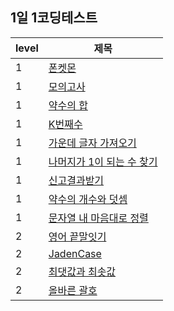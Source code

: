 ## 1일 1코딩테스트

| level | 제목                                                                                                                                                                                         |
| ----- | -------------------------------------------------------------------------------------------------------------------------------------------------------------------------------------------- |
| 1     | [폰켓몬](https://github.com/kpzzy/CT/tree/main/programmers/%ED%8F%B0%EC%BC%93%EB%AA%AC)                                                                                                      |
| 1     | [모의고사](https://github.com/kpzzy/CT/tree/main/programmers/%EB%AA%A8%EC%9D%98%EA%B3%A0%EC%82%AC)                                                                                           |
| 1     | [약수의 합](https://github.com/kpzzy/CT/tree/main/programmers/%EC%95%BD%EC%88%98%EC%9D%98%20%ED%95%A9)                                                                                       |
| 1     | [K번째수](https://github.com/kpzzy/CT/tree/main/programmers/K%EB%B2%88%EC%A7%B8%EC%88%98)                                                                                                    |
| 1     | [가운데 글자 가져오기](https://github.com/kpzzy/CT/tree/main/programmers/%EA%B0%80%EC%9A%B4%EB%8D%B0_%EA%B8%80%EC%9E%90_%EA%B0%80%EC%A0%B8%EC%98%A4%EA%B8%B0)                                |
| 1     | [나머지가 1이 되는 수 찾기](https://github.com/kpzzy/CT/tree/main/programmers/%EB%82%98%EB%A8%B8%EC%A7%80%EA%B0%80_1%EC%9D%B4%EB%90%98%EB%8A%94_%EC%88%98_%EC%B0%BE%EA%B8%B0)                |
| 1     | [신고결과받기](https://github.com/kpzzy/CT/tree/main/programmers/%EC%8B%A0%EA%B3%A0_%EA%B2%B0%EA%B3%BC_%EB%B0%9B%EA%B8%B0)                                                                   |
| 1     | [약수의 개수와 덧셈](https://github.com/kpzzy/CT/tree/main/programmers/%EC%95%BD%EC%88%98%EC%9D%98_%EA%B0%9C%EC%88%98%EC%99%80_%EB%8D%A7%EC%85%88)                                           |
| 1     | [문자열 내 마음대로 정렬](https://github.com/kpzzy/CT/tree/main/programmers/%EB%AC%B8%EC%9E%90%EC%97%B4_%EB%82%B4_%EB%A7%88%EC%9D%8C%EB%8C%80%EB%A1%9C_%EC%A0%95%EB%A0%AC%ED%95%98%EA%B8%B0) |
| 2     | [영어 끝말잇기](https://github.com/kpzzy/CT/tree/main/programmers/%EC%98%81%EC%96%B4_%EB%81%9D%EB%A7%90%EC%9E%87%EA%B8%B0)                                                                   |
| 2     | [JadenCase](https://github.com/kpzzy/CT/tree/main/programmers/JadenCase)                                                                                                                     |
| 2     | [최댓값과 최솟값](https://github.com/kpzzy/CT/tree/main/programmers/max_and_min)                                                                                                             |
| 2     | [올바른 괄호](https://github.com/kpzzy/CT/tree/main/programmers/%EC%98%AC%EB%B0%94%EB%A5%B8_%EA%B4%84%ED%98%B8)                                                                              |
